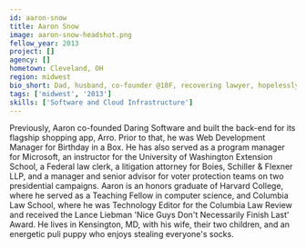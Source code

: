 ```yaml
---
id: aaron-snow
title: Aaron Snow
image: aaron-snow-headshot.png
fellow_year: 2013
project: []
agency: []
hometown: Cleveland, OH
region: midwest
bio_short: Dad, husband, co-founder @18F, recovering lawyer, hopelessly loyal Cleveland sports fan.
tags: ['midwest', '2013']
skills: ['Software and Cloud Infrastructure']
---
```


Previously, Aaron co-founded Daring Software and built the back-end for its flagship shopping app, Arro.  Prior to that, he was Web Development Manager for Birthday in a Box.  He has also served as a program manager for Microsoft, an instructor for the University of Washington Extension School, a Federal law clerk, a litigation attorney for Boies, Schiller & Flexner LLP, and a manager and senior advisor for voter protection teams on two presidential campaigns.  Aaron is an honors graduate of Harvard College, where he served as a Teaching Fellow in computer science, and Columbia Law School, where he was Technology Editor for the Columbia Law Review and received the Lance Liebman 'Nice Guys Don't Necessarily Finish Last' Award.  He lives in Kensington, MD, with his wife, their two children, and an energetic puli puppy who enjoys stealing everyone's socks.
